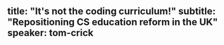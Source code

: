 title: "It's not the coding curriculum!"
subtitle: "Repositioning CS education reform in the UK"
speaker: tom-crick
---
